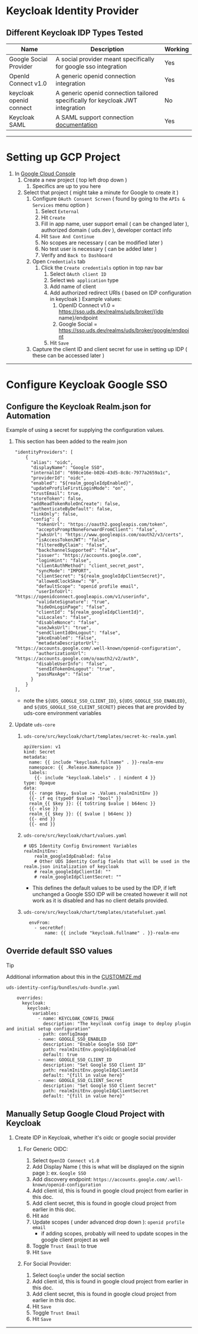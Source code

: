 # Keycloak Identity Provider

## Different Keycloak IDP Types Tested
|Name|Description|Working|
|-|-|-|
|Google Social Provider| A social provider meant specifically for google sso integration| Yes |
|OpenId Connect v1.0| A generic openid connection integration| Yes |
|keycloak openid connect| A generic openid connection tailored specifically for keycloak JWT integration| No |
|Keycloak SAML| A SAML support connection [documentation](https://cloud.google.com/architecture/identity/keycloak-single-sign-on) | Yes |

---

# Setting up GCP Project

  1. In [Google Cloud Console](https://console.cloud.google.com)
     1. Create a new project ( top left drop down )
        1. Specifics are up to you here
     2. Select that project ( might take a minute for Google to create it )
        1. Configure `OAuth Consent Screen` ( found by going to the `APIs & Services` menu option )
           1. Select `External`
           2. Hit `Create`
           3. Fill in app name, user support email ( can be changed later ), authorized domain ( uds.dev ), developer contact info
           4. Hit `Save And Continue`
           5. No scopes are necessary ( can be modified later )
           6. No test user is necessary ( can be added later )
           7. Verify and `Back to Dashboard`
        2. Open `Credentials` tab
           1. Click the `Create credentials` option in top nav bar
              1. Select `OAuth client ID`
              2. Select `Web application` type
              3. Add name of client
              4. Add authorized redirect URIs ( based on IDP configuration in keycloak )    Example values:
                 1. OpenID Connect v1.0 = https://sso.uds.dev/realms/uds/broker/{idp name}/endpoint
                 2. Google Social = https://sso.uds.dev/realms/uds/broker/google/endpoint
              5. Hit `Save`
        3. Capture the client ID and client secret for use in setting up IDP ( these can be accessed later )

---

# Configure Keycloak Google SSO

## Configure the Keycloak Realm.json for Automation

Example of using a secret for supplying the configuration values.

1. This section has been added to the realm json

    ```
    "identityProviders": [
        {
          "alias": "oidc",
          "displayName": "Google SSO",
          "internalId": "698ce16e-b026-43d5-8c8c-7977a2659a1c",
          "providerId": "oidc",
          "enabled": "${realm_googleIdpEnabled}",
          "updateProfileFirstLoginMode": "on",
          "trustEmail": true,
          "storeToken": false,
          "addReadTokenRoleOnCreate": false,
          "authenticateByDefault": false,
          "linkOnly": false,
          "config": {
            "tokenUrl": "https://oauth2.googleapis.com/token",
            "acceptsPromptNoneForwardFromClient": "false",
            "jwksUrl": "https://www.googleapis.com/oauth2/v3/certs",
            "isAccessTokenJWT": "false",
            "filteredByClaim": "false",
            "backchannelSupported": "false",
            "issuer": "https://accounts.google.com",
            "loginHint": "false",
            "clientAuthMethod": "client_secret_post",
            "syncMode": "IMPORT",
            "clientSecret": "${realm_googleIdpClientSecret}",
            "allowedClockSkew": "0",
            "defaultScope": "openid profile email",
            "userInfoUrl": "https://openidconnect.googleapis.com/v1/userinfo",
            "validateSignature": "true",
            "hideOnLoginPage": "false",
            "clientId": "${realm_googleIdpClientId}",
            "uiLocales": "false",
            "disableNonce": "false",
            "useJwksUrl": "true",
            "sendClientIdOnLogout": "false",
            "pkceEnabled": "false",
            "metadataDescriptorUrl": "https://accounts.google.com/.well-known/openid-configuration",
            "authorizationUrl": "https://accounts.google.com/o/oauth2/v2/auth",
            "disableUserInfo": "false",
            "sendIdTokenOnLogout": "true",
            "passMaxAge": "false"
          }
        }
    ],
    ```
    * note the `${UDS_GOOGLE_SSO_CLIENT_ID}`, `${UDS_GOOGLE_SSO_ENABLED}`, and `${UDS_GOOGLE_SSO_CLEINT_SECRET}` pieces that are provided by uds-core environment variables

2. Update `uds-core` 
   1. `uds-core/src/keycloak/chart/templates/secret-kc-realm.yaml`

        ```
        apiVersion: v1
        kind: Secret
        metadata:
          name: {{ include "keycloak.fullname" . }}-realm-env
          namespace: {{ .Release.Namespace }}  
          labels:
            {{- include "keycloak.labels" . | nindent 4 }}
        type: Opaque
        data:
          {{- range $key, $value := .Values.realmInitEnv }}
          {{- if eq (typeOf $value) "bool" }}
          realm_{{ $key }}: {{ toString $value | b64enc }}
          {{- else }}
          realm_{{ $key }}: {{ $value | b64enc }}
          {{- end }}
          {{- end }}
        ```

   2. `uds-core/src/keycloak/chart/values.yaml`

        ```
        # UDS Identity Config Environment Variables
        realmInitEnv:
            realm_googleIdpEnabled: false
            # Other UDS Identity Config fields that will be used in the realm.json initalization of keycloak
            # realm_googleIdpClientId: ""
            # realm_googleIdpClientSecret: ""
        ```
        * This defines the default values to be used by the IDP, if left unchanged a Google SSO IDP will be created however it will not work as it is disabled and has no client details provided.

   3. `uds-core/src/keycloak/chart/templates/statefulset.yaml`

        ```
          envFrom:
            - secretRef:
                name: {{ include "keycloak.fullname" . }}-realm-env
        ```

## Override default SSO values

>[!TIP]
> Additional information about this in the [CUSTOMIZE.md](./CUSTOMIZE.md#override-default-realm)

`uds-identity-config/bundles/uds-bundle.yaml`

```
    overrides:
      keycloak:
        keycloak:
          variables:
            - name: KEYCLOAK_CONFIG_IMAGE
              description: "The keycloak config image to deploy plugin and initial setup configuration"
              path: configImage
            - name: GOOGLE_SSO_ENABLED
              description: "Enable Google SSO IDP"
              path: realmInitEnv.googleIdpEnabled
              default: true
            - name: GOOGLE_SSO_CLIENT_ID
              description: "Set Google SSO Client ID"
              path: realmInitEnv.googleIdpClientId
              default: "{fill in value here}"
            - name: GOOGLE_SSO_CLIENT_Secret
              description: "Set Google SSO Client Secret"
              path: realmInitEnv.googleIdpClientSecret
              default: "{fill in value here}"
```


## Manually Setup Google Cloud Project with Keycloak

  1. Create IDP in Keycloak, whether it's oidc or google social provider
     1. For Generic OIDC:
        1. Select `OpenID Connect v1.0`
        2. Add Display Name ( this is what will be displayed on the signin page ): ex. `Google SSO`
        3. Add discovery endpoint: `https://accounts.google.com/.well-known/openid-configuration`
        4. Add client id, this is found in google cloud project from earlier in this doc.
        5. Add client secret, this is found in google cloud project from earlier in this doc. 
        6. Hit `Add`
        7. Update scopes ( under advanced drop down ): `openid profile email` 
            * if adding scopes, probably will need to update scopes in the google client project as well
        8. Toggle `Trust Email` to true
        9. Hit `Save`

     2. For Social Provider:
        1. Select `Google` under the social section
        2. Add client id, this is found in google cloud project from earlier in this doc. 
        3. Add client secret, this is found in google cloud project from earlier in this doc. 
        4. Hit `Save`
        5. Toggle `Trust Email`
        6. Hit `Save`

---